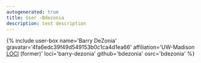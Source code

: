 ```yaml
---
autogenerated: true
title: User ›Bdezonia
description: test description
---
```


{% include user-box name='Barry DeZonia' gravatar='4fa6edc39f49d549153b0c1ca4d1ea66' affiliation='UW-Madison [LOCI](/orgs/loci) (former)' loci='barry-dezonia' github='bdezonia' osrc='bdezonia' %}
